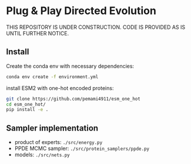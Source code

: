 # Plug & Play Directed Evolution

THIS REPOSITORY IS UNDER CONSTRUCTION. CODE IS PROVIDED AS IS UNTIL FURTHER NOTICE.

## Install

Create the conda env with necessary dependencies:

```bash
conda env create -f environment.yml
```

install ESM2 with one-hot encoded proteins:

```bash
git clone https://github.com/pemami4911/esm_one_hot
cd esm_one_hot/
pip install -e .
```

## Sampler implementation

- product of experts: `./src/energy.py`
- PPDE MCMC sampler: `./src/protein_samplers/ppde.py`
- models: `./src/nets.py`
